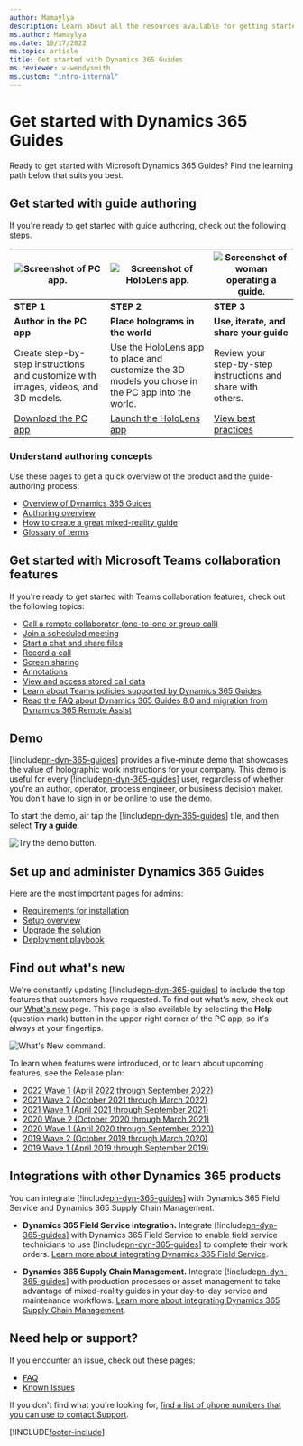 ```yaml
---
author: Mamaylya
description: Learn about all the resources available for getting started with Dynamics 365 Guides
ms.author: Mamaylya
ms.date: 10/17/2022
ms.topic: article
title: Get started with Dynamics 365 Guides
ms.reviewer: v-wendysmith
ms.custom: "intro-internal"
---
```


# Get started with Dynamics 365 Guides

Ready to get started with Microsoft Dynamics 365 Guides? Find the learning path below that suits you best. 

## Get started with guide authoring

If you're ready to get started with guide authoring, check out the following steps. 

|![Screenshot of PC app.](media/pc-app.jpg "Screenshot of PC app")|![Screenshot of HoloLens app.](media/hololens-app.jpg "Screenshot of HoloLens app")|![Screenshot of woman operating a guide.](media/best-practices.jpg "Screenshot of woman operating a guide")|
|-----------------------------------|-----------------------------------|-----------------------------------|
|**STEP 1**|**STEP 2**|**STEP 3**|
|**Author in the PC app**|**Place holograms in the world**|**Use, iterate, and share your guide**|
|Create step-by-step instructions and customize with images, videos, and 3D models.|Use the HoloLens app to place and customize the 3D models you chose in the PC app into the world. |Review your step-by-step instructions and share with others.|
|[Download the PC app](setup-step-three.md#download-the-pc-app)|[Launch the HoloLens app](setup-step-three.md#launch-the-hololens-app)|[View best practices](great-guide.md)|

### Understand authoring concepts

Use these pages to get a quick overview of the product and the guide-authoring process:

- [Overview of Dynamics 365 Guides](index.md)
- [Authoring overview](authoring-overview.md)
- [How to create a great mixed-reality guide](great-guide.md)
- [Glossary of terms](glossary.md)

## Get started with Microsoft Teams collaboration features

If you're ready to get started with Teams collaboration features, check out the following topics:

- [Call a remote collaborator (one-to-one or group call)](calling-start-call.md)
- [Join a scheduled meeting](calling-meetings.md)
- [Start a chat and share files](calling-chat-file-sharing.md)
- [Record a call](calling-record-call.md)
- [Screen sharing](calling-screen-sharing.md)
- [Annotations](calling-annotations.md)
- [View and access stored call data](call-logging.md)
- [Learn about Teams policies supported by Dynamics 365 Guides](admin-teams-policies.md)
- [Read the FAQ about Dynamics 365 Guides 8.0 and migration from Dynamics 365 Remote Assist](faq-version-8.md)

## Demo

[!include[pn-dyn-365-guides](../includes/pn-dyn-365-guides.md)] provides a five-minute demo that showcases the value of holographic work instructions for your company. This demo is useful for every [!include[pn-dyn-365-guides](../includes/pn-dyn-365-guides.md)] user, regardless of whether you're an author, operator, process engineer, or business decision maker. You don't have to sign in or be online to use the demo.

To start the demo, air tap the [!include[pn-dyn-365-guides](../includes/pn-dyn-365-guides.md)] tile, and then select **Try a guide**.

![Try the demo button.](media/touch-sign-in.jpg "Try the demo button")

## Set up and administer Dynamics 365 Guides

Here are the most important pages for admins:

- [Requirements for installation](requirements.md)
- [Setup overview](setup.md)
- [Upgrade the solution](upgrade.md)
- [Deployment playbook](admin-deployment-playbook.md)

## Find out what's new

We're constantly updating [!include[pn-dyn-365-guides](../includes/pn-dyn-365-guides.md)] to include the top features that customers have requested. To find out what's new, check out our [What's new](new.md) page. This page is also available by selecting the **Help** (question mark) button in the upper-right corner of the PC app, so it's always at your fingertips.

![What's New command.](media/what-new.PNG "What's New command")

To learn when features were introduced, or to learn about upcoming features, see the Release plan:

- [2022 Wave 1 (April 2022 through September 2022)](/dynamics365-release-plan/2022wave1/guides/dynamics365-guides/planned-features)
- [2021 Wave 2 (October 2021 through March 2022)](/dynamics365-release-plan/2021wave2/guides/dynamics365-guides/planned-features)
- [2021 Wave 1 (April 2021 through September 2021)](/dynamics365-release-plan/2021wave1/finance-operations/dynamics365-guides/planned-features)
- [2020 Wave 2 (October 2020 through March 2021)](/dynamics365-release-plan/2020wave2/finance-operations/dynamics365-guides/planned-features)
- [2020 Wave 1 (April 2020 through September 2020)](/dynamics365-release-plan/2020wave1/mixed-reality/dynamics365-guides/planned-features)
- [2019 Wave 2 (October 2019 through March 2020)](/dynamics365-release-plan/2019wave2/index)
- [2019 Wave 1 (April 2019 through September 2019)](/business-applications-release-notes/April19/index)

## Integrations with other Dynamics 365 products

You can integrate [!include[pn-dyn-365-guides](../includes/pn-dyn-365-guides.md)] with Dynamics 365 Field Service and Dynamics 365 Supply Chain Management.

- **Dynamics 365 Field Service integration.** Integrate [!include[pn-dyn-365-guides](../includes/pn-dyn-365-guides.md)] with Dynamics 365 Field Service to enable field service technicians to use [!include[pn-dyn-365-guides](../includes/pn-dyn-365-guides.md)] to complete their work orders. [Learn more about integrating Dynamics 365 Field Service](field-service.md).

- **Dynamics 365 Supply Chain Management.** Integrate [!include[pn-dyn-365-guides](../includes/pn-dyn-365-guides.md)] with production processes or asset management to take advantage of mixed-reality guides in your day-to-day service and maintenance workflows. [Learn more about integrating Dynamics 365 Supply Chain Management](admin-integrate-asset-management.md).

## Need help or support?

If you encounter an issue, check out these pages:

- [FAQ](faq.md)
- [Known Issues](known-issues.md)

If you don't find what you're looking for, [find a list of phone numbers that you can use to contact Support](help.md).


[!INCLUDE[footer-include](../includes/footer-banner.md)]
